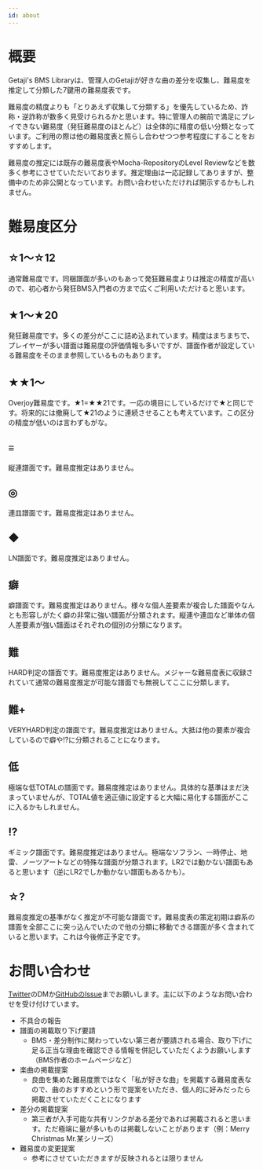 ```yaml
---
id: about
---
```

# 概要

Getaji's BMS Libraryは、管理人のGetajiが好きな曲の差分を収集し、難易度を推定して分類した7鍵用の難易度表です。

難易度の精度よりも「とりあえず収集して分類する」を優先しているため、詐称・逆詐称が数多く見受けられるかと思います。特に管理人の腕前で満足にプレイできない難易度（発狂難易度のほとんど）は全体的に精度の低い分類となっています。ご利用の際は他の難易度表と照らし合わせつつ参考程度にすることをおすすめします。

難易度の推定には既存の難易度表やMocha-RepositoryのLevel Reviewなどを数多く参考にさせていただいております。推定理由は一応記録してありますが、整備中のため非公開となっています。お問い合わせいただければ開示するかもしれません。

# 難易度区分

## ☆1～☆12

通常難易度です。同梱譜面が多いのもあって発狂難易度よりは推定の精度が高いので、初心者から発狂BMS入門者の方まで広くご利用いただけると思います。

## ★1～★20

発狂難易度です。多くの差分がここに詰め込まれています。精度はまちまちで、プレイヤーが多い譜面は難易度の評価情報も多いですが、譜面作者が設定している難易度をそのまま参照しているものもあります。

## ★★1～

Overjoy難易度です。★1=★★21です。一応の境目にしているだけで★と同じです。将来的には撤廃して★21のように連続させることも考えています。この区分の精度が低いのは言わずもがな。

## ≡

縦連譜面です。難易度推定はありません。

## ◎

連皿譜面です。難易度推定はありません。

## ◆

LN譜面です。難易度推定はありません。

## 癖

癖譜面です。難易度推定はありません。様々な個人差要素が複合した譜面やなんとも形容しがたく癖の非常に強い譜面が分類されます。縦連や連皿など単体の個人差要素が強い譜面はそれぞれの個別の分類になります。

## 難

HARD判定の譜面です。難易度推定はありません。メジャーな難易度表に収録されていて通常の難易度推定が可能な譜面でも無視してここに分類します。

## 難+

VERYHARD判定の譜面です。難易度推定はありません。大抵は他の要素が複合しているので癖や!?に分類されることになります。

## 低

極端な低TOTALの譜面です。難易度推定はありません。具体的な基準はまだ決まっていませんが、TOTAL値を適正値に設定すると大幅に易化する譜面がここに入るかもしれません。

## !?

ギミック譜面です。難易度推定はありません。極端なソフラン、一時停止、地雷、ノーツアートなどの特殊な譜面が分類されます。LR2では動かない譜面もあると思います（逆にLR2でしか動かない譜面もあるかも）。

## ☆?

難易度推定の基準がなく推定が不可能な譜面です。難易度表の策定初期は癖系の譜面を全部ここに突っ込んでいたので他の分類に移動できる譜面が多く含まれていると思います。これは今後修正予定です。

# お問い合わせ

[Twitter](https://twitter.com/Getaji)のDMか[GitHubのIssue](https://github.com/Getaji/getaji-bms-library/issues)までお願いします。主に以下のようなお問い合わせを受け付けています。

- 不具合の報告
- 譜面の掲載取り下げ要請
    - BMS・差分制作に関わっていない第三者が要請される場合、取り下げに足る正当な理由を確認できる情報を併記していただくようお願いします（BMS作者のホームページなど）
- 楽曲の掲載提案
    - 良曲を集めた難易度票ではなく「私が好きな曲」を掲載する難易度表なので、曲のおすすめという形で提案をいただき、個人的に好みだったら掲載させていただくことになります
- 差分の掲載提案
    - 第三者が入手可能な共有リンクがある差分であれば掲載されると思います。ただ極端に量が多いものは掲載しないことがあります（例：Merry Christmas Mr.某シリーズ）
- 難易度の変更提案
    - 参考にさせていただきますが反映されるとは限りません